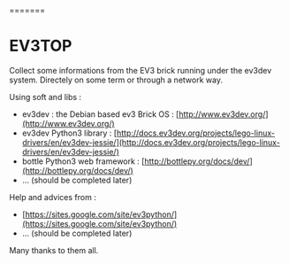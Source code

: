 =======
# EV3TOP

Collect some informations from the EV3 brick running under the ev3dev system.
Directely on some term or through a network way.

Using soft and libs :

* ev3dev : the Debian based ev3 Brick OS : [http://www.ev3dev.org/](http://www.ev3dev.org/)
* ev3dev Python3 library : [http://docs.ev3dev.org/projects/lego-linux-drivers/en/ev3dev-jessie/](http://docs.ev3dev.org/projects/lego-linux-drivers/en/ev3dev-jessie/)
* bottle Python3 web framework : [http://bottlepy.org/docs/dev/](http://bottlepy.org/docs/dev/)
* ... (should be completed later)

Help and advices from :

* [https://sites.google.com/site/ev3python/](https://sites.google.com/site/ev3python/)
* ... (should be completed later)

Many thanks to them all.

